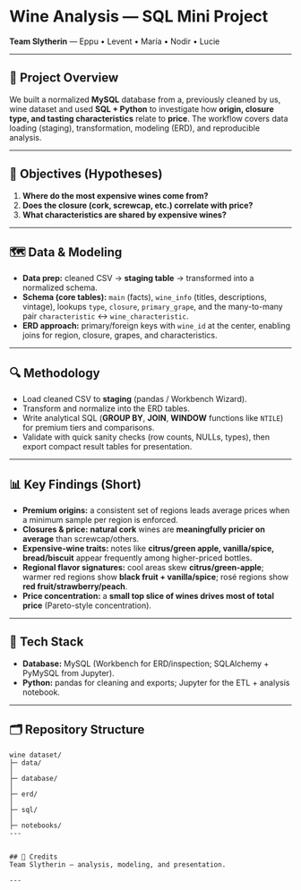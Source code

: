 # Wine Analysis — SQL Mini Project

**Team Slytherin** — Eppu • Levent • María • Nodir • Lucie

---

## 🧠 Project Overview
We built a normalized **MySQL** database from a, previously cleaned by us, wine dataset and used **SQL + Python** to investigate how **origin, closure type, and tasting characteristics** relate to **price**. The workflow covers data loading (staging), transformation, modeling (ERD), and reproducible analysis.

---

## 🎯 Objectives (Hypotheses)
1) **Where do the most expensive wines come from?**  
2) **Does the closure (cork, screwcap, etc.) correlate with price?**  
3) **What characteristics are shared by expensive wines?**

---

## 🗺️ Data & Modeling
- **Data prep:** cleaned CSV → **staging table** → transformed into a normalized schema.  
- **Schema (core tables):** `main` (facts), `wine_info` (titles, descriptions, vintage), lookups `type`, `closure`, `primary_grape`, and the many-to-many pair `characteristic` ↔ `wine_characteristic`.  
- **ERD approach:** primary/foreign keys with `wine_id` at the center, enabling joins for region, closure, grapes, and characteristics.

---

## 🔍 Methodology
- Load cleaned CSV to **staging** (pandas / Workbench Wizard).  
- Transform and normalize into the ERD tables.  
- Write analytical SQL (**GROUP BY**, **JOIN**, **WINDOW** functions like `NTILE`) for premium tiers and comparisons.  
- Validate with quick sanity checks (row counts, NULLs, types), then export compact result tables for presentation.

---

## 📊 Key Findings (Short)
- **Premium origins:** a consistent set of regions leads average prices when a minimum sample per region is enforced.  
- **Closures & price:** **natural cork** wines are **meaningfully pricier on average** than screwcap/others.  
- **Expensive-wine traits:** notes like **citrus/green apple, vanilla/spice, bread/biscuit** appear frequently among higher-priced bottles.  
- **Regional flavor signatures:** cool areas skew **citrus/green-apple**; warmer red regions show **black fruit + vanilla/spice**; rosé regions show **red fruit/strawberry/peach**.  
- **Price concentration:** a **small top slice of wines drives most of total price** (Pareto-style concentration).

---

## 🧰 Tech Stack
- **Database:** MySQL (Workbench for ERD/inspection; SQLAlchemy + PyMySQL from Jupyter).  
- **Python:** pandas for cleaning and exports; Jupyter for the ETL + analysis notebook.

---

## 🗂️ Repository Structure
```
wine dataset/
├─ data/
│
├─ database/
│  
├─ erd/
│
├─ sql/
│
├─ notebooks/
---


## 🙌 Credits
Team Slytherin — analysis, modeling, and presentation.

---


